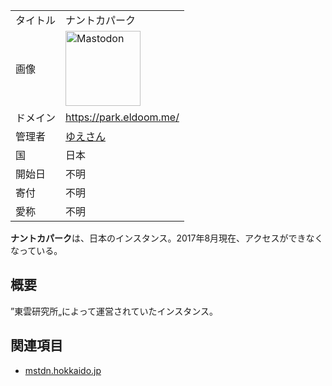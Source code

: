 <div>

|          |                                                                                                                                                                                                                                                                                                        |
|----------|--------------------------------------------------------------------------------------------------------------------------------------------------------------------------------------------------------------------------------------------------------------------------------------------------------|
| タイトル | ナントカパーク                                                                                                                                                                                                                                                                                         |
| 画像     | [<img src="/images/thumb/0/00/Mastodon_logo.png/120px-Mastodon_logo.png" srcset="/images/thumb/0/00/Mastodon_logo.png/180px-Mastodon_logo.png 1.5x, /images/0/00/Mastodon_logo.png 2x" width="120" height="120" alt="Mastodon" />](/%E3%83%95%E3%82%A1%E3%82%A4%E3%83%AB:Mastodon_logo.png "Mastodon") |
| ドメイン | <a href="https://park.eldoom.me/" rel="nofollow">https://park.eldoom.me/</a>                                                                                                                                                                                                                           |
| 管理者   | <a href="https://park.eldoom.me/@yue" rel="nofollow">ゆえさん</a>                                                                                                                                                                                                                                      |
| 国       | 日本                                                                                                                                                                                                                                                                                                   |
| 開始日   | 不明                                                                                                                                                                                                                                                                                                   |
| 寄付     | 不明                                                                                                                                                                                                                                                                                                   |
| 愛称     | 不明                                                                                                                                                                                                                                                                                                   |

**ナントカパーク**は、日本のインスタンス。2017年8月現在、アクセスができなくなっている。

## 概要

”東雲研究所„によって運営されていたインスタンス。

## 関連項目

-   [mstdn.hokkaido.jp](/Mstdn.hokkaido.jp "Mstdn.hokkaido.jp")

</div>

